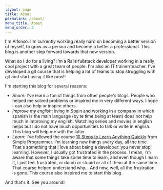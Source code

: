 ```yaml
---
layout: page
title: About
permalink: /about/
menu_title: About
menu_order: 3
---
```


I'm Alfonso. I'm currently working really hard on becoming a better version of myself, to grow as a person and become a better a professional. This blog is another step
forward towards that new version.

What do I do for a living? I'm a Rails fullstack developer working in a really cool project with a great team of people. 
I'm also an IT trainer/teacher. I've developed a git course that is helping a lot of teams to stop struggling with git and start using it
like pros!!
 

I'm starting this blog for several reasons:

* _Share:_ I've learn a ton of things from other people's blogs. People who helped me solved problems or inspired me in very different ways.
I hope I can also help or inspire others.
* _Improve my english:_ living in Spain and working in a company in which spanish is the main language (by te time being at least) does not 
help much in improving my english. Watching series and movies in english helps but I do not have much opportunities to talk or write in english.
This blog will help me with the latter.
* _Learn:_ I've followed the course [10 Steps to Learn Anything Quickly](https://simpleprogrammer.com/products/#learn-anything-quickly) from Simple 
Programmer. I'm learning new things every day, all the time. That's something that I love about being a developer: you never stop learning. However, 
I usually got frustrated in the process. I mean, I'm aware that some things take some time to learn, and even though I learn it, I just feel frustrated, 
or dumb or stupid or all of them at the same time. That course helped understand why... And now, well, all the frustration is gone. This course also
inspired me to start this blog.

And that's it. See you around!
